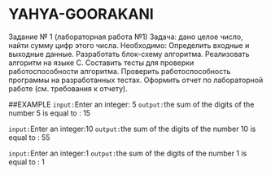 # YAHYA-GOORAKANI

Задание № 1 (лабораторная работа №1)
Задача: дано целое число, найти сумму цифр этого числа.
Необходимо:
Определить входные и выходные данные.
Разработать блок-схему алгоритма.
Реализовать алгоритм на языке С.
Составить тесты для проверки работоспособности алгоритма.
Проверить работоспособность программы на разработанных тестах.
Оформить отчет по лабораторной работе (см. требования к отчету).

##EXAMPLE
`input:`Enter an integer: 5
`output:`the sum of the digits of the number 5 is equal to : 15

`input:`Enter an integer:10
`output:`the sum of the digits of the number 10 is equal to : 55 

`input:`Enter an integer:1
`output:`the sum of the digits of the number 1 is equal to : 1

